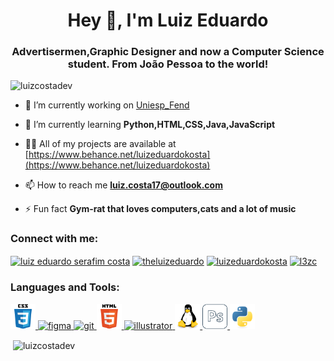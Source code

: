 <h1 align="center">Hey 👋, I'm Luiz Eduardo</h1>
<h3 align="center">Advertisermen,Graphic Designer and now a Computer Science student. From João Pessoa to the world!</h3>

<p align="left"> <img src="https://komarev.com/ghpvc/?username=luizcostadev&label=Profile%20views&color=0e75b6&style=flat" alt="luizcostadev" /> </p>

- 🔭 I’m currently working on [Uniesp_Fend](https://github.com/Luizcostadev/uniesp_fend_20242)

- 🌱 I’m currently learning **Python,HTML,CSS,Java,JavaScript**

- 👨‍💻 All of my projects are available at [https://www.behance.net/luizeduardokosta](https://www.behance.net/luizeduardokosta)

- 📫 How to reach me **luiz.costa17@outlook.com**

- ⚡ Fun fact **Gym-rat that loves computers,cats and a lot of music**

<h3 align="left">Connect with me:</h3>
<p align="left">
<a href="https://www.linkedin.com/in/luiz-eduardo17/" target="blank"><img align="center" src="https://raw.githubusercontent.com/rahuldkjain/github-profile-readme-generator/master/src/images/icons/Social/linked-in-alt.svg" alt="luiz eduardo serafim costa" height="30" width="40" /></a>
<a href="https://instagram.com/theluizeduardo" target="blank"><img align="center" src="https://raw.githubusercontent.com/rahuldkjain/github-profile-readme-generator/master/src/images/icons/Social/instagram.svg" alt="theluizeduardo" height="30" width="40" /></a>
<a href="https://www.behance.net/luizeduardokosta" target="blank"><img align="center" src="https://raw.githubusercontent.com/rahuldkjain/github-profile-readme-generator/master/src/images/icons/Social/behance.svg" alt="luizeduardokosta" height="30" width="40" /></a>
<a href="https://www.youtube.com/c/L3ZC" target="blank"><img align="center" src="https://raw.githubusercontent.com/rahuldkjain/github-profile-readme-generator/master/src/images/icons/Social/youtube.svg" alt="l3zc" height="30" width="40" /></a>
</p>

<h3 align="left">Languages and Tools:</h3>
<p align="left"> <a href="https://www.w3schools.com/css/" target="_blank" rel="noreferrer"> <img src="https://raw.githubusercontent.com/devicons/devicon/master/icons/css3/css3-original-wordmark.svg" alt="css3" width="40" height="40"/> </a> <a href="https://www.figma.com/" target="_blank" rel="noreferrer"> <img src="https://www.vectorlogo.zone/logos/figma/figma-icon.svg" alt="figma" width="40" height="40"/> </a> <a href="https://git-scm.com/" target="_blank" rel="noreferrer"> <img src="https://www.vectorlogo.zone/logos/git-scm/git-scm-icon.svg" alt="git" width="40" height="40"/> </a> <a href="https://www.w3.org/html/" target="_blank" rel="noreferrer"> <img src="https://raw.githubusercontent.com/devicons/devicon/master/icons/html5/html5-original-wordmark.svg" alt="html5" width="40" height="40"/> </a> <a href="https://www.adobe.com/in/products/illustrator.html" target="_blank" rel="noreferrer"> <img src="https://www.vectorlogo.zone/logos/adobe_illustrator/adobe_illustrator-icon.svg" alt="illustrator" width="40" height="40"/> </a> <a href="https://www.linux.org/" target="_blank" rel="noreferrer"> <img src="https://raw.githubusercontent.com/devicons/devicon/master/icons/linux/linux-original.svg" alt="linux" width="40" height="40"/> </a> <a href="https://www.photoshop.com/en" target="_blank" rel="noreferrer"> <img src="https://raw.githubusercontent.com/devicons/devicon/master/icons/photoshop/photoshop-line.svg" alt="photoshop" width="40" height="40"/> </a> <a href="https://www.python.org" target="_blank" rel="noreferrer"> <img src="https://raw.githubusercontent.com/devicons/devicon/master/icons/python/python-original.svg" alt="python" width="40" height="40"/> </a> </p>

<p>&nbsp;<img align="center" src="https://github-readme-stats.vercel.app/api?username=luizcostadev&show_icons=true&locale=en" alt="luizcostadev" /></p>



<!--
**Luizcostadev/Luizcostadev** is a ✨ _special_ ✨ repository because its `README.md` (this file) appears on your GitHub profile.

Here are some ideas to get you started:

- 🔭 I’m currently working on ...
- 🌱 I’m currently learning ...
- 👯 I’m looking to collaborate on ...
- 🤔 I’m looking for help with ...
- 💬 Ask me about ...
- 📫 How to reach me: ...
- 😄 Pronouns: ...
- ⚡ Fun fact: ...
-->
